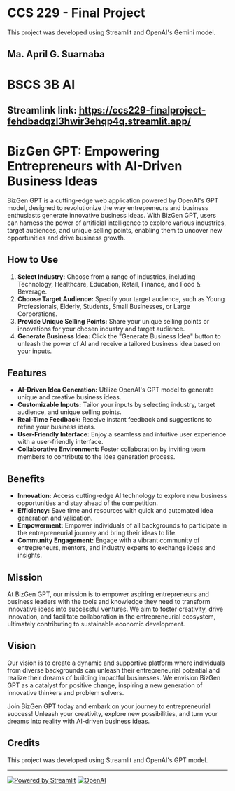 # CCS 229 - Final Project
This project was developed using Streamlit and OpenAI's Gemini model.
## Ma. April G. Suarnaba 
# BSCS 3B AI 

## Streamlink link: https://ccs229-finalproject-fehdbadqzl3hwir3ehqp4q.streamlit.app/
# BizGen GPT: Empowering Entrepreneurs with AI-Driven Business Ideas

BizGen GPT is a cutting-edge web application powered by OpenAI's GPT model, designed to revolutionize the way entrepreneurs and business enthusiasts generate innovative business ideas. With BizGen GPT, users can harness the power of artificial intelligence to explore various industries, target audiences, and unique selling points, enabling them to uncover new opportunities and drive business growth.

## How to Use

1. **Select Industry:** Choose from a range of industries, including Technology, Healthcare, Education, Retail, Finance, and Food & Beverage.
2. **Choose Target Audience:** Specify your target audience, such as Young Professionals, Elderly, Students, Small Businesses, or Large Corporations.
3. **Provide Unique Selling Points:** Share your unique selling points or innovations for your chosen industry and target audience.
4. **Generate Business Idea:** Click the "Generate Business Idea" button to unleash the power of AI and receive a tailored business idea based on your inputs.

## Features

- **AI-Driven Idea Generation:** Utilize OpenAI's GPT model to generate unique and creative business ideas.
- **Customizable Inputs:** Tailor your inputs by selecting industry, target audience, and unique selling points.
- **Real-Time Feedback:** Receive instant feedback and suggestions to refine your business ideas.
- **User-Friendly Interface:** Enjoy a seamless and intuitive user experience with a user-friendly interface.
- **Collaborative Environment:** Foster collaboration by inviting team members to contribute to the idea generation process.

## Benefits

- **Innovation:** Access cutting-edge AI technology to explore new business opportunities and stay ahead of the competition.
- **Efficiency:** Save time and resources with quick and automated idea generation and validation.
- **Empowerment:** Empower individuals of all backgrounds to participate in the entrepreneurial journey and bring their ideas to life.
- **Community Engagement:** Engage with a vibrant community of entrepreneurs, mentors, and industry experts to exchange ideas and insights.

## Mission

At BizGen GPT, our mission is to empower aspiring entrepreneurs and business leaders with the tools and knowledge they need to transform innovative ideas into successful ventures. We aim to foster creativity, drive innovation, and facilitate collaboration in the entrepreneurial ecosystem, ultimately contributing to sustainable economic development.

## Vision

Our vision is to create a dynamic and supportive platform where individuals from diverse backgrounds can unleash their entrepreneurial potential and realize their dreams of building impactful businesses. We envision BizGen GPT as a catalyst for positive change, inspiring a new generation of innovative thinkers and problem solvers.


Join BizGen GPT today and embark on your journey to entrepreneurial success! Unleash your creativity, explore new possibilities, and turn your dreams into reality with AI-driven business ideas.

## Credits

This project was developed using Streamlit and OpenAI's GPT model.

---

[![Powered by Streamlit](https://static.streamlit.io/badges/streamlit_badge_black_white.svg)](https://streamlit.io)
[![OpenAI](https://img.shields.io/badge/Powered%20by-OpenAI-05BFBF.svg)](https://openai.com/)
